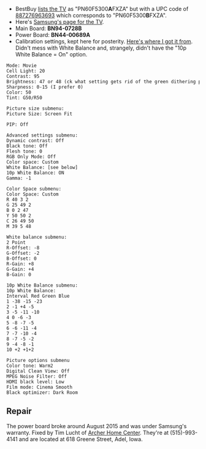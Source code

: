 *   BestBuy [lists the TV](http://www.bestbuy.com/site/samsung-60-class-59-9-10-diag--plasma-1080p-hdtv-black/8182045.p?id=1218864995544&skuid=8182045&sellerId) 
    as "PN60F5300**A**FXZA" but with a UPC code of
    [887276963693](http://www.upcindex.com/887276963693) which
    corresponds to "PN60F5300**B**FXZA".
*   Here's [Samsung's page for the TV](http://www.samsung.com/us/support/owners/product/PN60F5300AFXZA).
*   Main Board: **BN94-0728B**
*   Power Board: **BN44-00689A**
*   Calibration settings, kept here for posterity. [Here's where I got it from](http://www.avsforum.com/forum/167-plasma-flat-panel-displays/1476482-samsung-pn60f5300-calibration-settings-26.html#post27866097).
    Didn't mess with White Balance and, strangely, didn't have the "10p
    White Balance = On" option.

```
Mode: Movie  
Cell Light: 20  
Contrast: 95  
Brightness: 47 or 48 (ck what setting gets rid of the green dithering pattern on a black screen)  
Sharpness: 0-15 (I prefer 0)  
Color: 50  
Tint: G50/R50

Picture size submenu:  
Picture Size: Screen Fit

PIP: Off

Advanced settings submenu:  
Dynamic contrast: Off  
Black tone: Off  
Flesh tone: 0  
RGB Only Mode: Off  
Color space: Custom  
White Balance: [see below]  
10p White Balance: ON  
Gamma: -1

Color Space submenu:  
Color Space: Custom  
R 40 3 2  
G 25 49 2  
B 0 2 47  
Y 50 50 2  
C 26 49 50  
M 39 5 48

White balance submenu:  
2 Point   
R-Offset: -8  
G-Offset: -2  
B-Offset: 0  
R-Gain: +8  
G-Gain: +4  
B-Gain: 0

10p White Balance submenu:  
10p White Balance:   
Interval Red Green Blue  
1 -38 -15 -23  
2 -1 +4 -5  
3 -5 -11 -10  
4 0 -6 -3  
5 -8 -7 -5  
6 -6 -11 -4  
7 -7 -10 -4  
8 -7 -5 -2  
9 -4 -8 -1  
10 +2 +1+2

Picture options submenu  
Color tone: Warm2  
Digital Clean View: Off  
MPEG Noise Filter: Off  
HDMI black level: Low  
Film mode: Cinema Smooth  
Black optimizer: Dark Room
```

Repair
------

The power board broke around August 2015 and was under Samsung's warranty. Fixed by Tim Lucht of [Archer Home Center](http://www.archerhomecenter.com/). They're at (515)-993-4141 and are located at 618 Greene Street, Adel, Iowa.
